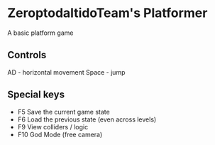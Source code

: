 # ZeroptodaltidoTeam's Platformer
 A basic platform game
 
 ## Controls
 
 AD - horizontal movement
 Space - jump

## Special keys
- F5 Save the current game state
- F6 Load the previous state (even across levels)
- F9 View colliders / logic
- F10 God Mode (free camera)
